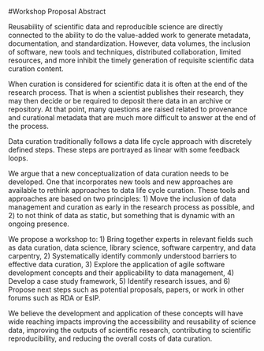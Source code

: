 #Workshop Proposal Abstract

Reusability of scientific data and reproducible science are directly connected to the ability to do the value-added work 
to generate metadata, documentation, and standardization. However, data volumes, the inclusion of software, new tools and 
techniques, distributed collaboration, limited resources, and more inhibit the timely generation of requisite scientific data 
curation content.

When curation is considered for scientific data it is often at the end of the research process. That is when a scientist publishes their research, they may then decide or be required to deposit there data in an archive or repository. At that point, many questions are raised related to provenance and curational metadata that are much more difficult to answer at the end of the process. 

Data curation traditionally follows a data life cycle approach with discretely defined steps. These steps are portrayed as linear with some feedback loops.

We argue that a new conceptualization of data curation needs to be developed. One that incorporates new tools and new approaches are available to rethink approaches to data life cycle curation. These tools and approaches are based on two principles: 1) Move the inclusion of data management and curation as early in the research process as possible, and 2) to not think of data as static, but something that is dynamic with an ongoing presence.

We propose a workshop to: 1) Bring together experts in relevant fields such as data curation, data science, library science, software carpentry, and data carpentry, 2) Systematically identify commonly understood barriers to effective data curation, 3) Explore the application of agile software development concepts and their applicability to data management, 4) Develop a case study framework, 5) Identify research issues, and 6) Propose next steps such as potential proposals, papers, or work in other forums such as RDA or EsIP.

We believe the development and application of these concepts will have wide reaching impacts improving the accessibility and reusability of science data, improving the outputs of scientific research, contributing to scientific reproducibility, and reducing the overall costs of data curation.

